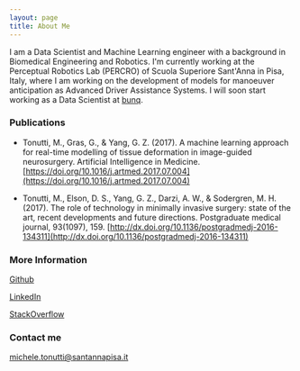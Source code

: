 ```yaml
---
layout: page
title: About Me
---
```


I am a Data Scientist and Machine Learning engineer with a background in Biomedical Engineering and Robotics. I'm currently working at the Perceptual Robotics Lab (PERCRO) of Scuola Superiore Sant'Anna in Pisa, Italy, where I am working on the development of models for manoeuver anticipation as Advanced Driver Assistance Systems.
I will soon start working as a Data Scientist at [bunq](https://www.bunq.com/).

### Publications

- Tonutti, M., Gras, G., & Yang, G. Z. (2017). A machine learning approach for real-time modelling of tissue deformation in image-guided neurosurgery. Artificial Intelligence in Medicine. [https://doi.org/10.1016/j.artmed.2017.07.004](https://doi.org/10.1016/j.artmed.2017.07.004)

- Tonutti, M., Elson, D. S., Yang, G. Z., Darzi, A. W., & Sodergren, M. H. (2017). The role of technology in minimally invasive surgery: state of the art, recent developments and future directions. Postgraduate medical journal, 93(1097), 159. [http://dx.doi.org/10.1136/postgradmedj-2016-134311](http://dx.doi.org/10.1136/postgradmedj-2016-134311)


### More Information

[Github](https://github.com/michetonu)

[LinkedIn](https://www.linkedin.com/in/micheletonutti/)

[StackOverflow](https://stackoverflow.com/users/5236005/michetonu)

### Contact me

[michele.tonutti@santannapisa.it](mailto:michele.tonutti@santannapisa.it)
